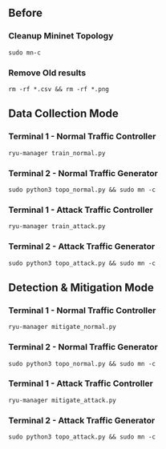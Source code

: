 ## Before
### Cleanup Mininet Topology
```
sudo mn-c
```

### Remove Old results
```
rm -rf *.csv && rm -rf *.png
```

## Data Collection Mode

### Terminal 1 - Normal Traffic Controller
```
ryu-manager train_normal.py
```

### Terminal 2 - Normal Traffic Generator
```
sudo python3 topo_normal.py && sudo mn -c
```

### Terminal 1 - Attack Traffic Controller
```
ryu-manager train_attack.py
```

### Terminal 2 - Attack Traffic Generator
```
sudo python3 topo_attack.py && sudo mn -c
```

## Detection & Mitigation Mode

### Terminal 1 - Normal Traffic Controller
```
ryu-manager mitigate_normal.py
```

### Terminal 2 - Normal Traffic Generator
```
sudo python3 topo_normal.py && sudo mn -c
```

### Terminal 1 - Attack Traffic Controller
```
ryu-manager mitigate_attack.py
```

### Terminal 2 - Attack Traffic Generator
```
sudo python3 topo_attack.py && sudo mn -c
```